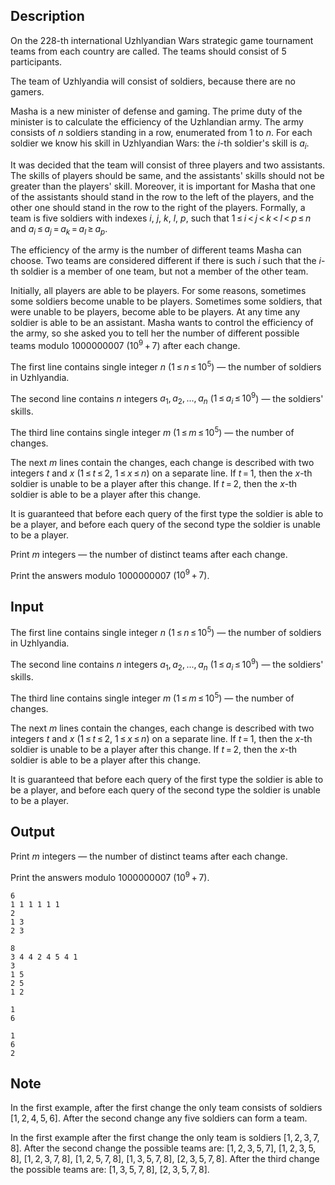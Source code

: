 ## Description

<div><p>On the 228-th international Uzhlyandian Wars strategic game tournament teams from each country are called. The teams should consist of <span class="tex-span">5</span> participants.</p><p>The team of Uzhlyandia will consist of soldiers, because there are no gamers.</p><p>Masha is a new minister of defense and gaming. The prime duty of the minister is to calculate the efficiency of the Uzhlandian army. The army consists of <span class="tex-span"><i>n</i></span> soldiers standing in a row, enumerated from <span class="tex-span">1</span> to <span class="tex-span"><i>n</i></span>. For each soldier we know his <span class="tex-font-style-it">skill</span> in Uzhlyandian Wars: the <span class="tex-span"><i>i</i></span>-th soldier's skill is <span class="tex-span"><i>a</i><sub class="lower-index"><i>i</i></sub></span>.</p><p>It was decided that the team will consist of three players and two assistants. The skills of players should be same, and the assistants' skills should not be greater than the players' skill. Moreover, it is important for Masha that one of the assistants should stand in the row to the left of the players, and the other one should stand in the row to the right of the players. Formally, a team is five soldiers with indexes <span class="tex-span"><i>i</i></span>, <span class="tex-span"><i>j</i></span>, <span class="tex-span"><i>k</i></span>, <span class="tex-span"><i>l</i></span>, <span class="tex-span"><i>p</i></span>, such that <span class="tex-span">1 ≤ <i>i</i> &lt; <i>j</i> &lt; <i>k</i> &lt; <i>l</i> &lt; <i>p</i> ≤ <i>n</i></span> and <span class="tex-span"><i>a</i><sub class="lower-index"><i>i</i></sub> ≤ <i>a</i><sub class="lower-index"><i>j</i></sub> = <i>a</i><sub class="lower-index"><i>k</i></sub> = <i>a</i><sub class="lower-index"><i>l</i></sub> ≥ <i>a</i><sub class="lower-index"><i>p</i></sub></span>. </p><p>The efficiency of the army is the number of different teams Masha can choose. Two teams are considered different if there is such <span class="tex-span"><i>i</i></span> such that the <span class="tex-span"><i>i</i></span>-th soldier is a member of one team, but not a member of the other team.</p><p>Initially, all players are able to be players. For some reasons, sometimes some soldiers become unable to be players. Sometimes some soldiers, that were unable to be players, become able to be players. At any time any soldier is able to be an assistant. Masha wants to control the efficiency of the army, so she asked you to tell her the number of different possible teams modulo <span class="tex-span">1000000007</span> (<span class="tex-span">10<sup class="upper-index">9</sup> + 7</span>) after each change. </p></div><div class="input-specification"><p>The first line contains single integer <span class="tex-span"><i>n</i></span> (<span class="tex-span">1 ≤ <i>n</i> ≤ 10<sup class="upper-index">5</sup></span>)&nbsp;— the number of soldiers in Uzhlyandia.</p><p>The second line contains <span class="tex-span"><i>n</i></span> integers <span class="tex-span"><i>a</i><sub class="lower-index">1</sub>, <i>a</i><sub class="lower-index">2</sub>, ..., <i>a</i><sub class="lower-index"><i>n</i></sub></span> (<span class="tex-span">1 ≤ <i>a</i><sub class="lower-index"><i>i</i></sub> ≤ 10<sup class="upper-index">9</sup></span>)&nbsp;— the soldiers' skills.</p><p>The third line contains single integer <span class="tex-span"><i>m</i></span> (<span class="tex-span">1 ≤ <i>m</i> ≤ 10<sup class="upper-index">5</sup></span>)&nbsp;— the number of changes.</p><p>The next <span class="tex-span"><i>m</i></span> lines contain the changes, each change is described with two integers <span class="tex-span"><i>t</i></span> and <span class="tex-span"><i>x</i></span> (<span class="tex-span">1 ≤ <i>t</i> ≤ 2</span>, <span class="tex-span">1 ≤ <i>x</i> ≤ <i>n</i></span>) on a separate line. If <span class="tex-span"><i>t</i> = 1</span>, then the <span class="tex-span"><i>x</i></span>-th soldier is unable to be a player after this change. If <span class="tex-span"><i>t</i> = 2</span>, then the <span class="tex-span"><i>x</i></span>-th soldier is able to be a player after this change. </p><p>It is guaranteed that before each query of the first type the soldier is able to be a player, and before each query of the second type the soldier is unable to be a player.</p></div><div class="output-specification"><p>Print <span class="tex-span"><i>m</i></span> integers&nbsp;— the number of distinct teams after each change.</p><p>Print the answers modulo <span class="tex-span">1000000007</span> (<span class="tex-span">10<sup class="upper-index">9</sup> + 7</span>). </p></div>

## Input

<p>The first line contains single integer <span class="tex-span"><i>n</i></span> (<span class="tex-span">1 ≤ <i>n</i> ≤ 10<sup class="upper-index">5</sup></span>)&nbsp;— the number of soldiers in Uzhlyandia.</p><p>The second line contains <span class="tex-span"><i>n</i></span> integers <span class="tex-span"><i>a</i><sub class="lower-index">1</sub>, <i>a</i><sub class="lower-index">2</sub>, ..., <i>a</i><sub class="lower-index"><i>n</i></sub></span> (<span class="tex-span">1 ≤ <i>a</i><sub class="lower-index"><i>i</i></sub> ≤ 10<sup class="upper-index">9</sup></span>)&nbsp;— the soldiers' skills.</p><p>The third line contains single integer <span class="tex-span"><i>m</i></span> (<span class="tex-span">1 ≤ <i>m</i> ≤ 10<sup class="upper-index">5</sup></span>)&nbsp;— the number of changes.</p><p>The next <span class="tex-span"><i>m</i></span> lines contain the changes, each change is described with two integers <span class="tex-span"><i>t</i></span> and <span class="tex-span"><i>x</i></span> (<span class="tex-span">1 ≤ <i>t</i> ≤ 2</span>, <span class="tex-span">1 ≤ <i>x</i> ≤ <i>n</i></span>) on a separate line. If <span class="tex-span"><i>t</i> = 1</span>, then the <span class="tex-span"><i>x</i></span>-th soldier is unable to be a player after this change. If <span class="tex-span"><i>t</i> = 2</span>, then the <span class="tex-span"><i>x</i></span>-th soldier is able to be a player after this change. </p><p>It is guaranteed that before each query of the first type the soldier is able to be a player, and before each query of the second type the soldier is unable to be a player.</p>

## Output

<p>Print <span class="tex-span"><i>m</i></span> integers&nbsp;— the number of distinct teams after each change.</p><p>Print the answers modulo <span class="tex-span">1000000007</span> (<span class="tex-span">10<sup class="upper-index">9</sup> + 7</span>). </p>





```input1
6
1 1 1 1 1 1
2
1 3
2 3

```




```input2
8
3 4 4 2 4 5 4 1
3
1 5
2 5
1 2

```




```output1
1
6

```




```output2
1
6
2

```



## Note

<p>In the first example, after the first change the only team consists of soldiers <span class="tex-span">[1, 2, 4, 5, 6]</span>. After the second change any five soldiers can form a team.</p><p>In the first example after the first change the only team is soldiers <span class="tex-span">[1, 2, 3, 7, 8]</span>. After the second change the possible teams are: <span class="tex-span">[1, 2, 3, 5, 7]</span>, <span class="tex-span">[1, 2, 3, 5, 8]</span>, <span class="tex-span">[1, 2, 3, 7, 8]</span>, <span class="tex-span">[1, 2, 5, 7, 8]</span>, <span class="tex-span">[1, 3, 5, 7, 8]</span>, <span class="tex-span">[2, 3, 5, 7, 8]</span>. After the third change the possible teams are: <span class="tex-span">[1, 3, 5, 7, 8]</span>, <span class="tex-span">[2, 3, 5, 7, 8]</span>.</p>
